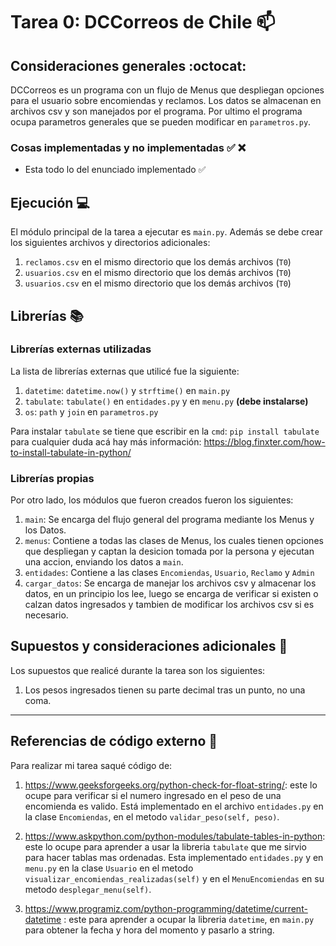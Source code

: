 # Tarea 0: DCCorreos de Chile :mailbox:

## Consideraciones generales :octocat:

DCCorreos es un programa con un flujo de Menus que despliegan opciones para el usuario sobre encomiendas y reclamos. Los datos se almacenan en archivos csv y son manejados por el programa. Por ultimo el programa ocupa parametros generales que se pueden modificar en ```parametros.py```.

### Cosas implementadas y no implementadas :white_check_mark: :x:

* Esta todo lo del enunciado implementado :white_check_mark:

## Ejecución :computer:
El módulo principal de la tarea a ejecutar es  ```main.py```. Además se debe crear los siguientes archivos y directorios adicionales:
1. ```reclamos.csv``` en el mismo directorio que los demás archivos (```T0```)
2. ```usuarios.csv``` en el mismo directorio que los demás archivos (```T0```)
3. ```usuarios.csv``` en el mismo directorio que los demás archivos (```T0```) 


## Librerías :books:
### Librerías externas utilizadas
La lista de librerías externas que utilicé fue la siguiente:

1. ```datetime```: ```datetime.now()``` y ```strftime()``` en ```main.py```
2. ```tabulate```: ```tabulate()``` en ```entidades.py``` y en ```menu.py``` **(debe instalarse)**
3. ```os```: ```path``` y ```join``` en ```parametros.py```

Para instalar ```tabulate``` se tiene que escribir en la ```cmd```: ```pip install tabulate``` para cualquier duda acá hay más información: https://blog.finxter.com/how-to-install-tabulate-in-python/


### Librerías propias
Por otro lado, los módulos que fueron creados fueron los siguientes:

1. ```main```: Se encarga del flujo general del programa mediante los Menus y los Datos.
2. ```menus```: Contiene a todas las clases de Menus, los cuales tienen opciones que despliegan y captan la desicion tomada por la persona y ejecutan una accion, enviando los datos a ```main```.
3. ```entidades```: Contiene a las clases ```Encomiendas```, ```Usuario```, ```Reclamo``` y ```Admin```
4. ```cargar_datos```: Se encarga de manejar los archivos csv y almacenar los datos, en un principio los lee, luego se encarga de verificar si existen o calzan datos ingresados y tambien de modificar los archivos csv si es necesario.

## Supuestos y consideraciones adicionales :thinking:
Los supuestos que realicé durante la tarea son los siguientes:

1. Los pesos ingresados tienen su parte decimal tras un punto, no una coma.
-------

## Referencias de código externo :book:

Para realizar mi tarea saqué código de:
1. https://www.geeksforgeeks.org/python-check-for-float-string/: este lo ocupe para verificar si el numero ingresado en el peso de una encomienda es valido. Está implementado en el archivo ```entidades.py``` en la clase ```Encomiendas```, en el metodo ```validar_peso(self, peso)```.

2. https://www.askpython.com/python-modules/tabulate-tables-in-python: este lo ocupe para aprender a usar la libreria ```tabulate``` que me sirvio para hacer tablas mas ordenadas. Esta implementado ```entidades.py``` y en ```menu.py``` en la clase ```Usuario``` en el metodo ```visualizar_encomiendas_realizadas(self)``` y en el ```MenuEncomiendas``` en su metodo ```desplegar_menu(self)```.

3. https://www.programiz.com/python-programming/datetime/current-datetime : este para aprender a ocupar la libreria ```datetime```, en ```main.py``` para obtener la fecha y hora del momento y pasarlo a string.